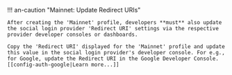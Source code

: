 !!! an-caution "Mainnet: Update Redirect URIs"

    After creating the 'Mainnet' profile, developers **must** also update the social login provider 'Redirect URI' settings via the respective provider developer consoles or dashboards. 

    Copy the 'Redirect URI' displayed for the 'Mainnet' profile and update this value in the social login provider's developer console. For e.g., for Google, update the Redirect URI in the Google Developer Console. [[config-auth-google|Learn more...]]

